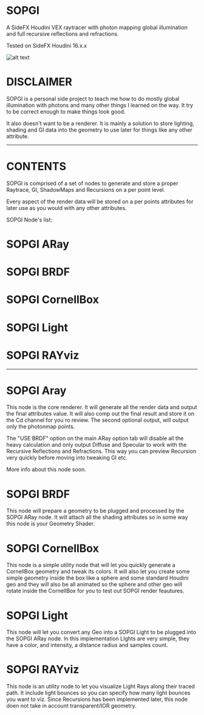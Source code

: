 # SOPGI
A SideFX Houdini VEX raytracer with photon mapping global illumination and full recursive reflections and refractions.

Tested on SideFX Houdini 16.x.x

![alt text](https://github.com/alexnardini/SOPGI/blob/master/img/SOPGI_screenshot.jpg)

# DISCLAIMER
 SOPGI is a personal side project to teach me
 how to do mostly global illumination with photons
 and many other things I learned on the way.
 It try to be correct enough to make things look good.

 It also doesn't want to be a renderer.
 It is mainly a solution to store lighting, shading and GI
 data into the geometry to use later for things
 like any other attribute.
______________________________________________________

# CONTENTS
SOPGI is comprised of a set of nodes to generate and store
a proper Raytrace, GI, ShadowMaps and Recursions on a per point level.

Every aspect of the render data will be stored on a per points attributes
for later use as you would with any other attributes.

SOPGI Node's list:
# SOPGI ARay
# SOPGI BRDF
# SOPGI CornellBox
# SOPGI Light
# SOPGI RAYviz
______________________________________________________

# SOPGI Aray
This node is the core renderer.
It will generate all the render data and output the final attributes value.
It will also comp out the final result and store it on the Cd channel for you ro review.
The second optional output, will output only the photonmap points.

The "USE BRDF" option on the main ARay option tab will disable all the heavy calculation
and only output Diffuse and Specular to work with the Recursive Reflections and Refractions.
This way you can preview Recursion very quickly before moving into tweaking GI etc.

More info about this node soon.

# SOPGI BRDF
This node will prepare a geometry to be plugged and processed by the SOPGI ARay node.
It will attach all the shading attributes so in some way this node is your Geometry Shader.

# SOPGI CornellBox
This node is a simple utility node that will let you quickly generate
a CornellBox geometry and tweak its colors.
It will also let you create some simple geometry inside the box 
like a sphere and some standard Houdini geo and they will also be all animated 
so the sphere and other geo will rotate inside the CornellBox
for you to test out SOPGI render feautures.

# SOPGI Light
This node will let you convert any Geo into a SOPGI Light to be plugged into the SOPGI ARay node.
In this implementation LIghts are very simple, they have a color, and intensity, a distance radius and samples count.

# SOPGI RAYviz
This node is an utility node to let you visualize Light Rays along their traced path.
It include light bounces so you can specify how many light bounces you want to viz.
Since Recursions has been implemented later, this node doen not take in account
transparent/IOR geometry.

